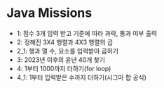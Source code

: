 # Java Missions
+ 1: 점수 3개 입력 받고 기준에 따라 과락, 통과 여부 출력
+ 2: 정해진 3X4 행렬과 4X3 행렬의 곱
+ 2_1: 행과 열 수, 요소를 입력받아 곱하기
+ 3: 2023년 이후의 윤년 40개 찾기
+ 4: 1부터 1000까지 더하기(for loop)
+ 4_1: 1부터 입력받은 수까지 더하기(시그마 합 공식)